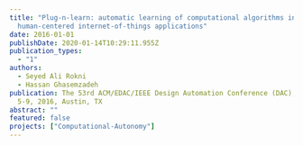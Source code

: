```yaml
---
title: "Plug-n-learn: automatic learning of computational algorithms in
  human-centered internet-of-things applications"
date: 2016-01-01
publishDate: 2020-01-14T10:29:11.955Z
publication_types:
  - "1"
authors:
  - Seyed Ali Rokni
  - Hassan Ghasemzadeh
publication: The 53rd ACM/EDAC/IEEE Design Automation Conference (DAC), June
  5-9, 2016, Austin, TX
abstract: ""
featured: false
projects: ["Computational-Autonomy"]
---
```

